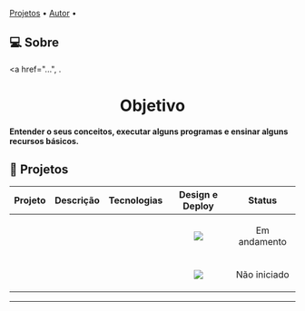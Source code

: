  <a href="#-projetos">Projetos</a> •
 <a href="#%EF%B8%8F-autor">Autor</a> • 
</p>

## 💻 Sobre


<a href="...", .

<h1 align="center"> Objetivo</h1>

<h4 > Entender o seus conceitos, executar alguns programas e ensinar alguns recursos básicos.
</h4>

## 🚧 Projetos

| Projeto | Descrição | Tecnologias | Design e Deploy | Status |
|:---:|:---:|:---:|:---:|---|
| <img src="" alt=""> |  |  | <a href=""><img src="https://img.shields.io/badge/figma-%23F24E1E.svg?style=for-the-badge&logo=figma&logoColor=white"/></a> | <p align="center"><img src="https://i.imgur.com/QQksIZo.png" alt=""> <br> Em andamento</p> |
| <img src="" alt=""> | |  | <a href=""><img src="https://img.shields.io/badge/figma-%23F24E1E.svg?style=for-the-badge&logo=figma&logoColor=white"/></a>  | <p align="center"><img src="https://i.imgur.com/QQksIZo.png" alt=""> <br> Não iniciado</p> |



---

